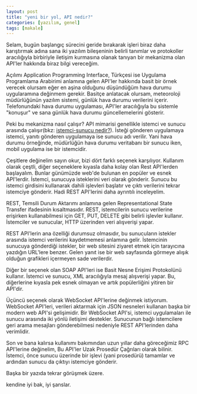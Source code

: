 ```yaml
---
layout: post
title: "yeni bir yol, API nedir?"
categories: [yazılım, genel]
tags: [makale]
---
```


Selam, bugün başlangıç sürecini geride bırakarak işleri biraz daha karıştırmak adına sana iki yazılım bileşeninin belirli tanımlar ve protokoller aracılığıyla birbiriyle iletişim kurmasına olanak tanıyan bir mekanizma olan API'ler hakkında biraz bilgi vereceğim.

Açılımı Application Programming Interface, Türkçesi ise Uygulama Programlama Arabirimi anlamına gelen API'ler hakkında basit bir örnek verecek olursam eğer en aşina olduğunu düşündüğüm hava durumu uygularamına değinmem gerekir. Basitçe anlatacak olursam, meteoroloji müdürlüğünün yazılım sistemi, günlük hava durumu verilerini içerir. Telefonundaki hava durumu uygulaması, API'ler aracılığıyla bu sistemle "konuşur" ve sana günlük hava durumu güncellemelerini gösterir.

Peki bu mekanizma nasıl çalışır? API mimarisi genellikle istemci ve sunucu arasında çalışır(bkz: [istemci-sunucu nedir?](https://tr.wikipedia.org/wiki/istemci-sunucu)). İsteği gönderen uygulamaya istemci, yanıtı gönderen uygulamaya ise sunucu adı verilir. Yani hava durumu örneğinde, müdürlüğün hava durumu veritabanı bir sunucu iken, mobil uygulama ise bir istemcidir.

Çeşitlere değinelim sayın okur, bizi dört farklı seçenek karşılıyor. Kullanım olarak çeştli, diğer seçeneklere kıyasla daha kolay olan Rest API'lerden başlayalım. Bunlar günümüzde web'de bulunan en popüler ve esnek API'lerdir. İstemci, sunucuya isteklerini veri olarak gönderir. Sunucu bu istemci girdisini kullanarak dahili işlevleri başlatır ve çıktı verilerini tekrar istemciye gönderir. Hadi REST API'lerini daha ayrıntılı inceleyelim.

REST, Temsili Durum Aktarımı anlamına gelen Representational State Transfer ifadesinin kısaltmasıdır. REST, istemcilerin sunucu verilerine erişirken kullanabilmesi için GET, PUT, DELETE gibi belirli işlevler kullanır. İstemciler ve sunucular, HTTP üzerinden veri alışverişi yapar. 

REST API'lerin ana özelliği durumsuz olmasıdır, bu sunucuların istekler arasında istemci verilerini kaydetmemesi anlamına gelir. İstemcinin sunucuya gönderdiği istekler, bir web sitesini ziyaret etmek için tarayıcına yazdığın URL'lere benzer. Gelen yanıt ise bir web sayfasında görmeye alışık olduğun grafikleri içermeyen sade verilerdir.

Diğer bir seçenek olan SOAP API'leri ise Basit Nesne Erişimi Protokolünü kullanır. İstemci ve sunucu, XML aracılığıyla mesaj alışverişi yapar. Bu, diğerlerine kıyasla pek esnek olmayan ve artık popülerliğini yitiren bir API'dir.

Üçüncü seçenek olarak WebSocket API'lerine değinmek istiyorum. WebSocket API'leri, verileri aktarmak için JSON nesneleri kullanan başka bir modern web API'si gelişimidir. Bir WebSocket API'si, istemci uygulamaları ile sunucu arasında iki yönlü iletişimi destekler. Sunucunun bağlı istemcilere geri arama mesajları gönderebilmesi nedeniyle REST API'lerinden daha verimlidir.

Son ve bana kalırsa kullanımı bakımından uzun yıllar daha göreceğimiz RPC API'lerine değinelim, Bu API'ler Uzak Prosedür Çağrıları olarak bilinir. İstemci, önce sunucu üzerinde bir işlevi (yani prosedürü) tamamlar ve ardından sunucu da çıktıyı istemciye gönderir.

Başka bir yazıda tekrar görüşmek üzere.

kendine iyi bak, iyi şanslar.

